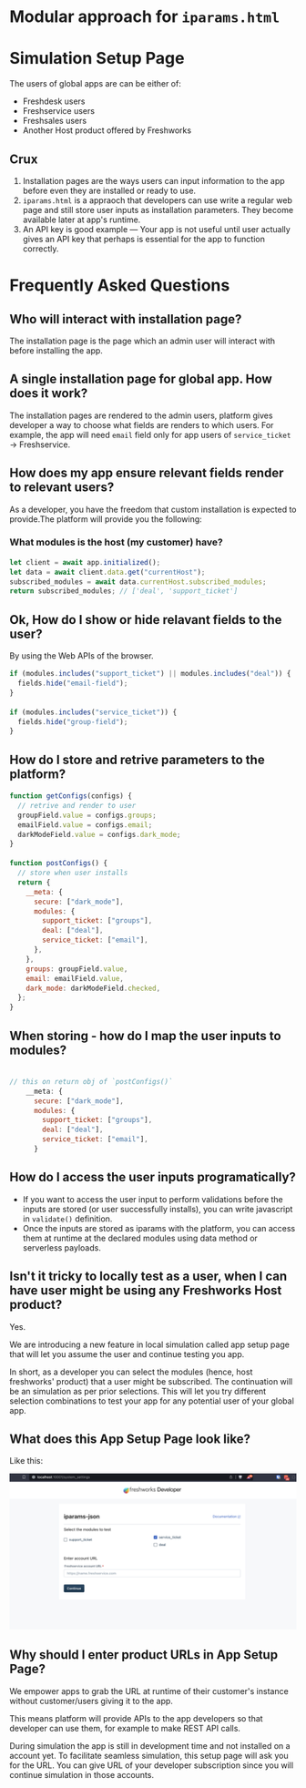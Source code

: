 # Modular approach for `iparams.html`

# Simulation Setup Page

The users of global apps are can be either of:

- Freshdesk users
- Freshservice users
- Freshsales users
- Another Host product offered by Freshworks

## Crux

1. Installation pages are the ways users can input information to the app before even they are installed or ready to use.
2. `iparams.html` is a appraoch that developers can use write a regular web page and still store user inputs as installation parameters. They become available later at app's runtime.
3. An API key is good example — Your app is not useful until user actually gives an API key that perhaps is essential for the app to function correctly.

# Frequently Asked Questions

## Who will interact with installation page?

The installation page is the page which an admin user will interact with before installing the app.

## A single installation page for global app. How does it work?

The installation pages are rendered to the admin users, platform gives developer a way to choose what fields are renders to which users. For example, the app will need `email` field only for app users of `service_ticket` -> Freshservice.

## How does my app ensure relevant fields render to relevant users?

As a developer, you have the freedom that custom installation is expected to provide.The platform will provide you the following:

### What modules is the host (my customer) have?

```js
let client = await app.initialized();
let data = await client.data.get("currentHost");
subscribed_modules = await data.currentHost.subscribed_modules;
return subscribed_modules; // ['deal', 'support_ticket']
```

## Ok, How do I show or hide relavant fields to the user?

By using the Web APIs of the browser.

```js
if (modules.includes("support_ticket") || modules.includes("deal")) {
  fields.hide("email-field");
}

if (modules.includes("service_ticket")) {
  fields.hide("group-field");
}
```

## How do I store and retrive parameters to the platform?

```js
function getConfigs(configs) {
  // retrive and render to user
  groupField.value = configs.groups;
  emailField.value = configs.email;
  darkModeField.value = configs.dark_mode;
}

function postConfigs() {
  // store when user installs
  return {
    __meta: {
      secure: ["dark_mode"],
      modules: {
        support_ticket: ["groups"],
        deal: ["deal"],
        service_ticket: ["email"],
      },
    },
    groups: groupField.value,
    email: emailField.value,
    dark_mode: darkModeField.checked,
  };
}
```

## When storing - how do I map the user inputs to modules?

```js

// this on return obj of `postConfigs()`
    __meta: {
      secure: ["dark_mode"],
      modules: {
        support_ticket: ["groups"],
        deal: ["deal"],
        service_ticket: ["email"],
      }
```

## How do I access the user inputs programatically?

- If you want to access the user input to perform validations before the inputs are stored (or user successfully installs), you can write javascript in `validate()` definition.
- Once the inputs are stored as iparams with the platform, you can access them at runtime at the declared modules using data method or serverless payloads.

## Isn't it tricky to locally test as a user, when I can have user might be using any Freshworks Host product?

Yes.

We are introducing a new feature in local simulation called app setup page that will let you assume the user and continue testing you app.

In short, as a developer you can select the modules (hence, host freshworks' product) that a user might be subscribed. The continuation will be an simulation as per prior selections. This will let you try different selection combinations to test your app for any potential user of your global app.


## What does this App Setup Page look like?

Like this:

![App Setup Page](../images/app-setup-page.png)

## Why should I enter product URLs in App Setup Page?

We empower apps to grab the URL at runtime of their customer's instance without customer/users giving it to the app.

This means platform will provide APIs to the app developers so that developer can use them, for example to make REST API calls.

During simulation the app is still in development time and not installed on a account yet. To facilitate seamless simulation, this setup page will ask you for the URL. You can give URL of your developer subscription since you will continue simulation in those accounts.

